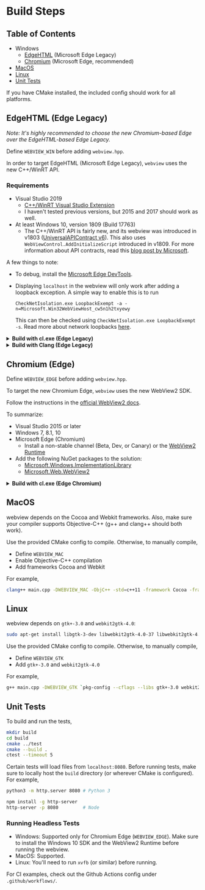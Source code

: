 # Build Steps

## Table of Contents

- Windows
  - [EdgeHTML](#edgehtml-edge-legacy) (Microsoft Edge Legacy)
  - [Chromium](#chromium-edge) (Microsoft Edge, recommended)
- [MacOS](#macos)
- [Linux](#linux)
- [Unit Tests](#unit-tests)

If you have CMake installed, the included config should work for all platforms.

## EdgeHTML (Edge Legacy)

_Note: It's highly recommended to choose the new Chromium-based Edge over the EdgeHTML-based Edge Legacy._

Define `WEBVIEW_WIN` before adding `webview.hpp`.

In order to target EdgeHTML (Microsoft Edge Legacy), `webview` uses the new C++/WinRT API.

### Requirements

- Visual Studio 2019
  - [C++/WinRT Visual Studio Extension](https://marketplace.visualstudio.com/items?itemName=CppWinRTTeam.cppwinrt101804264)
  - I haven't tested previous versions, but 2015 and 2017 should work as well.
- At least Windows 10, version 1809 (Build 17763)
  - The C++/WinRT API is fairly new, and its webview was introduced in v1803 ([UniversalAPIContract v6](https://docs.microsoft.com/en-us/uwp/api/windows.web.ui.interop.webviewcontrol)). This also uses `WebViewControl.AddInitializeScript` introduced in v1809. For more information about API contracts, read this [blog post by Microsoft](https://blogs.windows.com/buildingapps/2015/09/15/dynamically-detecting-features-with-api-contracts-10-by-10/#sRg3eXXT8oJzhUxY.97).

A few things to note:

- To debug, install the [Microsoft Edge DevTools](https://www.microsoft.com/en-us/p/microsoft-edge-devtools-preview/9mzbfrmz0mnj).
- Displaying `localhost` in the webview will only work after adding a loopback exception. A simple way to enable this is to run

  ```pwsh
  CheckNetIsolation.exe LoopbackExempt -a -n=Microsoft.Win32WebViewHost_cw5n1h2txyewy
  ```

  This can then be checked using `CheckNetIsolation.exe LoopbackExempt -s`. Read more about network loopbacks [here](<https://docs.microsoft.com/en-us/previous-versions/windows/apps/dn640582(v=win.10)>).

<details><summary><strong>Build with cl.exe (Edge Legacy)</strong></summary>

To use `cl.exe` directly, you'd need to grab the NuGet packages manually.

1. Download / clone this repo and navigate to it.
2. Get the [C++/WinRT package](https://www.nuget.org/packages/Microsoft.Windows.CppWinRT/) either by using the [NuGet CLI](https://www.nuget.org/downloads) or downloading them from the NuGet website.
3. Run `.\bin\cppwinrt.exe -in sdk`. (Optionally, you can add the `-verbose` flag.)
   - This should generate a local directory called `winrt` containing a bunch of headers. These are WinRT projection headers that you can use to consume from C++ code. You will be needing these headers for compilation.
4. Compile by running `cl main.cpp /DWEBVIEW_WIN /EHsc /I "." /std:c++17 /link WindowsApp.lib user32.lib kernel32.lib`.

If your `winrt` directory is located somewhere else, change the `/I "."` argument above.

</details>

<details><summary><strong>Build with Clang (Edge Legacy)</strong></summary>

While not officially supported, Microsoft does use Clang internally for testing purposes. If you want to use Clang, they have some basic instructions on <a href="https://docs.microsoft.com/en-us/windows/uwp/cpp-and-winrt-apis/faq#can-i-use-llvm-clang-to-compile-with-c---winrt-" rel="nofollow">their website</a>.

I've gotten `clang-cl` to compile with the following steps:

1. Download / clone this repo and navigate to it.
2. Get the [C++/WinRT package](https://www.nuget.org/packages/Microsoft.Windows.CppWinRT/) either by using the [NuGet CLI](https://www.nuget.org/downloads) or downloading them from the NuGet website.
3. Run `.\bin\cppwinrt.exe -in sdk`. (Optionally, you can add the `-verbose` flag.)
4. Install LLVM 8.0.0. (I've tested it with 8.0.0, but Microsoft says LLVM 6.0.0 should work too.)
   - (Optional) Add LLVM to your PATH, specifically `clang-cl.exe`.
5. Compile by running `clang-cl main.cpp /DWEBVIEW_WIN /EHsc /I "." -Xclang -std=c++17 -Xclang -Wno-delete-non-virtual-dtor /link "WindowsApp.lib" "user32.lib" "kernel32.lib"`.

If your `winrt` directory is located somewhere else, change the `/I "."` argument above.

</details>

## Chromium (Edge)

Define `WEBVIEW_EDGE` before adding `webview.hpp`.

To target the new Chromium Edge, `webview` uses the new WebView2 SDK.

Follow the instructions in the [official WebView2 docs](https://docs.microsoft.com/en-us/microsoft-edge/webview2/gettingstarted/win32).

To summarize:

- Visual Studio 2015 or later
- Windows 7, 8.1, 10
- Microsoft Edge (Chromium)
  - Install a non-stable channel (Beta, Dev, or Canary) or the [WebView2 Runtime](https://developer.microsoft.com/en-us/microsoft-edge/webview2/#download-section)
- Add the following NuGet packages to the solution:
  - [Microsoft.Windows.ImplementationLibrary](https://www.nuget.org/packages/Microsoft.Windows.ImplementationLibrary/)
  - [Microsoft.Web.WebView2](https://www.nuget.org/packages/Microsoft.Web.WebView2)

<details><summary><strong>Build with cl.exe (Edge Chromium)</strong></summary>

To use `cl.exe` directly, you'd need to grab the NuGet packages manually.

1. Download / clone this repo and navigate to it.
2. Make sure you have the new Edge installed (beta, dev, or canary) or the runtime.
3. Get the WebView2 package and the Windows Implementation Libraries (WIL) package either by using the [NuGet CLI](https://www.nuget.org/downloads) or downloading them from the NuGet website.
   - From WebView2, you need the following files:
     - `.\build\native\include\WebView2.h`
     - `.\build\native\x86\WebView2LoaderStatic.lib`.
     - For dynamic linking, use `WebView2Loader.dll.lib` and make sure `WebView2Loader.dll` is located with your executable when running.
   - From WIL, you need `.\include\wil\`.
4. Compile by running `cl main.cpp /DWEBVIEW_EDGE /EHsc /std:c++17 /link WebView2LoaderStatic.lib version.lib`.

</details>

## MacOS

webview depends on the Cocoa and Webkit frameworks. Also, make sure your compiler supports Objective-C++ (g++ and clang++ should both work).

Use the provided CMake config to compile. Otherwise, to manually compile,

- Define `WEBVIEW_MAC`
- Enable Objective-C++ compilation
- Add frameworks Cocoa and Webkit

For example,

```sh
clang++ main.cpp -DWEBVIEW_MAC -ObjC++ -std=c++11 -framework Cocoa -framework Webkit -o my_webview
```

## Linux

webview depends on `gtk+-3.0` and `webkit2gtk-4.0`:

```sh
sudo apt-get install libgtk-3-dev libwebkit2gtk-4.0-37 libwebkit2gtk-4.0-dev
```

Use the provided CMake config to compile. Otherwise, to manually compile,

- Define `WEBVIEW_GTK`
- Add `gtk+-3.0` and `webkit2gtk-4.0`

For example,

```sh
g++ main.cpp -DWEBVIEW_GTK `pkg-config --cflags --libs gtk+-3.0 webkit2gtk-4.0` -o my_webview
```

## Unit Tests

To build and run the tests,

```sh
mkdir build
cd build
cmake ../test
cmake --build .
ctest --timeout 5
```

Certain tests will load files from `localhost:8080`. Before running tests, make sure to locally host the `build` directory (or wherever CMake is configured). For example,

```sh
python3 -m http.server 8080 # Python 3

npm install -g http-server
http-server -p 8080         # Node
```

### Running Headless Tests

- Windows: Supported only for Chromium Edge (`WEBVIEW_EDGE`). Make sure to install the Windows 10 SDK and the WebView2 Runtime before running the webview.
- MacOS: Supported.
- Linux: You'll need to run `xvfb` (or similar) before running.

For CI examples, check out the Github Actions config under `.github/workflows/`.
